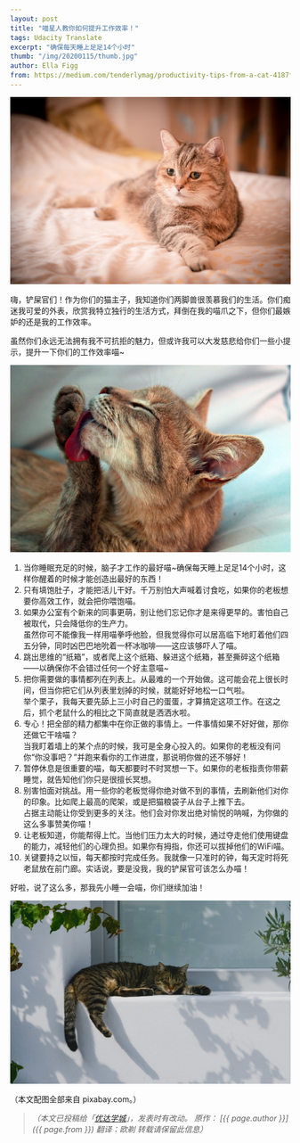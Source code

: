 ```yaml
---
layout: post
title: "喵星人教你如何提升工作效率！"
tags: Udacity Translate
excerpt: "确保每天睡上足足14个小时"
thumb: "/img/20200115/thumb.jpg"
author: Ella Figg
from: https://medium.com/tenderlymag/productivity-tips-from-a-cat-4187f6a823cd
---
```


<img src="/img/20200115/001.jpg">

嗨，铲屎官们！作为你们的猫主子，我知道你们两脚兽很羡慕我们的生活。你们痴迷我可爱的外表，欣赏我特立独行的生活方式，拜倒在我的喵爪之下，但你们最嫉妒的还是我的工作效率。

虽然你们永远无法拥有我不可抗拒的魅力，但或许我可以大发慈悲给你们一些小提示，提升一下你们的工作效率喵~

<img src="/img/20200115/002.jpg">

1. <span class="hl">当你睡眠充足的时候，脑子才工作的最好</span>喵~确保每天睡上足足14个小时，这样你醒着的时候才能创造出最好的东西！
2. <span class="hl">只有填饱肚子，才能把活儿干好</span>。千万别怕大声喊着讨食吃，如果你的老板想要你高效工作，就会把你喂饱喵。
3. 如果办公室有个新来的同事更萌，别让他们忘记你才是来得更早的。<span class="hl">害怕自己被取代，只会降低你的生产力</span>。<br>虽然你可不能像我一样用喵拳呼他脸，但我觉得你可以居高临下地盯着他们四五分钟，同时凶巴巴地吮着一杯冰咖啡——这应该够吓人了喵。
4. <span class="hl">跳出思维的“纸箱”</span>，或者爬上这个纸箱、躲进这个纸箱，甚至撕碎这个纸箱——以确保你不会错过任何一个好主意喵~
5. 把你需要做的事情都列在列表上。从最难的一个开始做。这可能会花上很长时间，但<span class="hl">当你把它们从列表里划掉的时候，就能好好地松一口气啦</span>。<br>举个栗子，我每天要先舔上三小时自己的蛋蛋，才算搞定这项工作。在这之后，抓个老鼠什么的相比之下简直就是洒洒水啦。
6. 专心！<span class="hl">把全部的精力都集中在你正做的事情上</span>。一件事情如果不好好做，那你还做它干啥喵？<br>当我盯着墙上的某个点的时候，我可是全身心投入的。如果你的老板没有问你“你没事吧？”并跑来看你的工作进度，那说明你做的还不够好！
7. <span class="hl">暂停休息是很重要的</span>喵，每天都要时不时冥想一下。如果你的老板指责你带薪睡觉，就告知他们你只是很擅长冥想。
8. <span class="hl">别害怕面对挑战</span>。用一些你的老板觉得你绝对做不到的事情，去刷新他们对你的印象。比如爬上最高的爬架，或是把猫粮袋子从台子上推下去。<br>占据主动能让你受到更多的关注。他们会对你发出绝对愉悦的呐喊，为你做的这么多事赞美你喵！
9. <span class="hl">让老板知道，你能帮得上忙</span>。当他们压力太大的时候，通过夺走他们使用键盘的能力，减轻他们的心理负担。如果你有拇指，你还可以拔掉他们的WiFi喵。
10. 关键要持之以恒，<span class="hl">每天都按时完成任务</span>。我就像一只准时的钟，每天定时将死老鼠放在前门廊。实话说，要是没我，我的铲屎官可该怎么办喵！

好啦，说了这么多，那我先小睡一会喵，你们继续加油！

<img src="/img/20200115/003.jpg">

（本文配图全部来自 pixabay.com。）

> _（本文已投稿给「[优达学城](https://cn.udacity.com)」，发表时有改动。 原作： [{{ page.author }}]({{ page.from }}) 翻译：欧剃 转载请保留此信息）_


